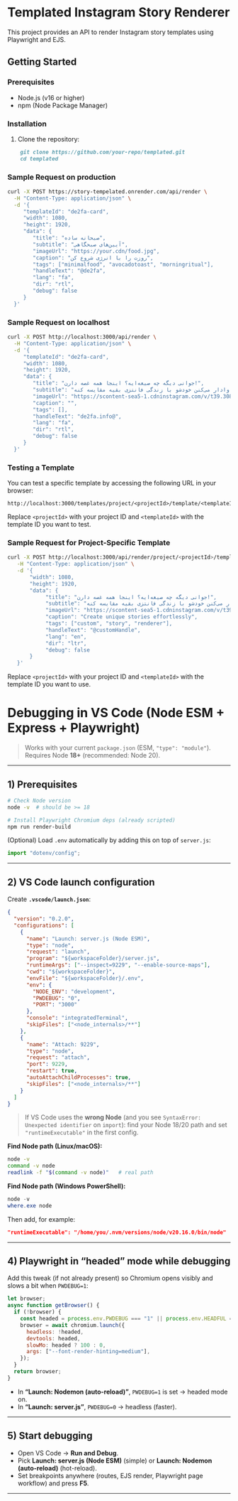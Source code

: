 # Templated Instagram Story Renderer

This project provides an API to render Instagram story templates using Playwright and EJS.

## Getting Started

### Prerequisites

- Node.js (v16 or higher)
- npm (Node Package Manager)

### Installation

1. Clone the repository:

```markdown
    git clone https://github.com/your-repo/templated.git
    cd templated
```

### Sample Request on production

```bash
curl -X POST https://story-tempelated.onrender.com/api/render \
  -H "Content-Type: application/json" \
  -d '{
     "templateId": "de2fa-card",
     "width": 1080,
     "height": 1920,
     "data": {
        "title": "صبحانه ساده",
        "subtitle": "آیین‌های صبحگاهی",
        "imageUrl": "https://your.cdn/food.jpg",
        "caption": "روزت را با انرژی شروع کن",
        "tags": ["minimalfood", "avocadotoast", "morningritual"],
        "handleText": "@de2fa",
        "lang": "fa",
        "dir": "rtl",
        "debug": false
     }
  }'
```

### Sample Request on localhost

```bash
curl -X POST http://localhost:3000/api/render \
  -H "Content-Type: application/json" \
  -d '{
     "templateId": "de2fa-card",
     "width": 1080,
     "height": 1920,
     "data": {
        "title": "جوانی دیگه چه صیغه‌ایه؟ اینجا همه غصه دارن!",
        "subtitle": "یه تحقیق تازه نشون داده که برخلاف تصور عموم، جوان‌های زیر ۲۵ سال از همه نسل‌ها ناراضی‌تر و غمگین‌ترن! تقریباً ۴۰ درصد از جوانان می‌گن حالشون خوب نیست، در حالی که این رقم برای پدربزرگ‌ها و مادربزرگ‌ها فقط ۱۷ درصده. محققا می‌گن سه تا عامل اصلی مقصرن: بحران اقتصادی، محدودیت‌های کرونا و از همه مهم‌تر، شبکه‌های اجتماعی که مدام آدمو وادار می‌کنن خودشو با زندگی فانتزی بقیه مقایسه کنه (همونایی که多半 دروغن!). به علاوه، ترس از آینده و وضعیت آب و هوا هم مزید بر علت شده. خب چه جوری میشه حال این بچه‌ها رو خوب کرد؟ معلوم نیست، ولی امیدواریم این یه دوره موقت باشه و دوباره بشه قهقهه‌های جوانی رو شنید!",
        "imageUrl": "https://scontent-sea5-1.cdninstagram.com/v/t39.30808-6/541076410_1196204295873137_3295651488751283168_n.jpg?stp=dst-jpg_e35_tt6&efg=eyJ2ZW5jb2RlX3RhZyI6ImltYWdlX3VybGdlbi4xMDgweDEzNTAuc2RyLmYzMDgwOC5kZWZhdWx0X2ltYWdlLmMyIn0&_nc_ht=scontent-sea5-1.cdninstagram.com&_nc_cat=105&_nc_oc=Q6cZ2QFJxH2IlS_EGBUzRNZE6BYu1cCYrCTqp4u_uAJfJn0NkeyAltFm1YuW3PLnt7jx6S4&_nc_ohc=o6nQQVUAIgAQ7kNvwGNnUbm&_nc_gid=RwrdRuziJdSVfBHjLpvO1g&edm=APs17CUAAAAA&ccb=7-5&oh=00_AfW4xBbRtYW31bPxj4ENBRtrtXS1TTjTlNVIF4TIDoP9iA&oe=68BA11DB&_nc_sid=10d13b",
        "caption": "",
        "tags": [],
        "handleText": "de2fa.info@",
        "lang": "fa",
        "dir": "rtl",
        "debug": false
     }
  }'
```

### Testing a Template

You can test a specific template by accessing the following URL in your browser:

```
http://localhost:3000/templates/project/<projectId>/template/<templateId>
```

Replace `<projectId>` with your project ID and `<templateId>` with the template ID you want to test.

### Sample Request for Project-Specific Template

```bash
curl -X POST http://localhost:3000/api/render/project/<projectId>/template/<templateId> \
   -H "Content-Type: application/json" \
   -d '{
       "width": 1080,
       "height": 1920,
       "data": {
            "title": "جوانی دیگه چه صیغه‌ایه؟ اینجا همه غصه دارن!",
            "subtitle": "یه تحقیق تازه نشون داده که برخلاف تصور عموم، جوان‌های زیر ۲۵ سال از همه نسل‌ها ناراضی‌تر و غمگین‌ترن! تقریباً ۴۰ درصد از جوانان می‌گن حالشون خوب نیست، در حالی که این رقم برای پدربزرگ‌ها و مادربزرگ‌ها فقط ۱۷ درصده. محققا می‌گن سه تا عامل اصلی مقصرن: بحران اقتصادی، محدودیت‌های کرونا و از همه مهم‌تر، شبکه‌های اجتماعی که مدام آدمو وادار می‌کنن خودشو با زندگی فانتزی بقیه مقایسه کنه (همونایی که多半 دروغن!). به علاوه، ترس از آینده و وضعیت آب و هوا هم مزید بر علت شده. خب چه جوری میشه حال این بچه‌ها رو خوب کرد؟ معلوم نیست، ولی امیدواریم این یه دوره موقت باشه و دوباره بشه قهقهه‌های جوانی رو شنید!",
            "imageUrl": "https://scontent-sea5-1.cdninstagram.com/v/t39.30808-6/541076410_1196204295873137_3295651488751283168_n.jpg?stp=dst-jpg_e35_tt6&efg=eyJ2ZW5jb2RlX3RhZyI6ImltYWdlX3VybGdlbi4xMDgweDEzNTAuc2RyLmYzMDgwOC5kZWZhdWx0X2ltYWdlLmMyIn0&_nc_ht=scontent-sea5-1.cdninstagram.com&_nc_cat=105&_nc_oc=Q6cZ2QFJxH2IlS_EGBUzRNZE6BYu1cCYrCTqp4u_uAJfJn0NkeyAltFm1YuW3PLnt7jx6S4&_nc_ohc=o6nQQVUAIgAQ7kNvwGNnUbm&_nc_gid=RwrdRuziJdSVfBHjLpvO1g&edm=APs17CUAAAAA&ccb=7-5&oh=00_AfW4xBbRtYW31bPxj4ENBRtrtXS1TTjTlNVIF4TIDoP9iA&oe=68BA11DB&_nc_sid=10d13b",
            "caption": "Create unique stories effortlessly",
            "tags": ["custom", "story", "renderer"],
            "handleText": "@customHandle",
            "lang": "en",
            "dir": "ltr",
            "debug": false
       }
   }'
```

Replace `<projectId>` with your project ID and `<templateId>` with the template ID you want to use.

# Debugging in VS Code (Node ESM + Express + Playwright)

> Works with your current `package.json` (ESM, `"type": "module"`).
> Requires Node **18+** (recommended: Node 20).

---

## 1) Prerequisites

```bash
# Check Node version
node -v  # should be >= 18

# Install Playwright Chromium deps (already scripted)
npm run render-build
```

(Optional) Load `.env` automatically by adding this on top of `server.js`:

```js
import "dotenv/config";
```

---

## 2) VS Code launch configuration

Create **`.vscode/launch.json`**:

```json
{
  "version": "0.2.0",
  "configurations": [
    {
      "name": "Launch: server.js (Node ESM)",
      "type": "node",
      "request": "launch",
      "program": "${workspaceFolder}/server.js",
      "runtimeArgs": ["--inspect=9229", "--enable-source-maps"],
      "cwd": "${workspaceFolder}",
      "envFile": "${workspaceFolder}/.env",
      "env": {
        "NODE_ENV": "development",
        "PWDEBUG": "0",
        "PORT": "3000"
      },
      "console": "integratedTerminal",
      "skipFiles": ["<node_internals>/**"]
    },
    {
      "name": "Attach: 9229",
      "type": "node",
      "request": "attach",
      "port": 9229,
      "restart": true,
      "autoAttachChildProcesses": true,
      "skipFiles": ["<node_internals>/**"]
    }
  ]
}
```

> If VS Code uses the **wrong Node** (and you see `SyntaxError: Unexpected identifier` on `import`):
> find your Node 18/20 path and set `"runtimeExecutable"` in the first config.

**Find Node path (Linux/macOS):**

```bash
node -v
command -v node
readlink -f "$(command -v node)"   # real path
```

**Find Node path (Windows PowerShell):**

```powershell
node -v
where.exe node
```

Then add, for example:

```json
"runtimeExecutable": "/home/you/.nvm/versions/node/v20.16.0/bin/node"
```

---

## 4) Playwright in “headed” mode while debugging

Add this tweak (if not already present) so Chromium opens visibly and slows a bit when `PWDEBUG=1`:

```js
let browser;
async function getBrowser() {
  if (!browser) {
    const headed = process.env.PWDEBUG === "1" || process.env.HEADFUL === "1";
    browser = await chromium.launch({
      headless: !headed,
      devtools: headed,
      slowMo: headed ? 100 : 0,
      args: ["--font-render-hinting=medium"],
    });
  }
  return browser;
}
```

- In **“Launch: Nodemon (auto-reload)”**, `PWDEBUG=1` is set → headed mode on.
- In **“Launch: server.js”**, `PWDEBUG=0` → headless (faster).

---

## 5) Start debugging

- Open VS Code → **Run and Debug**.
- Pick **Launch: server.js (Node ESM)** (simple) or **Launch: Nodemon (auto-reload)** (hot-reload).
- Set breakpoints anywhere (routes, EJS render, Playwright page workflow) and press **F5**.

---

